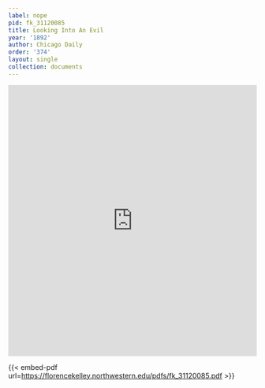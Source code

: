 ```yaml
---
label: nope
pid: fk_31120085
title: Looking Into An Evil
year: '1892'
author: Chicago Daily
order: '374'
layout: single
collection: documents
---
```

<iframe src="https://northwestern.app.box.com/embed/s/p34kcqsomip3p17wabsjj5hfgbp3e3mq?sortColumn=date&view=list" width="100%" height="550" frameborder="0" allowfullscreen webkitallowfullscreen msallowfullscreen></iframe>


{{< embed-pdf url=https://florencekelley.northwestern.edu/pdfs/fk_31120085.pdf >}}